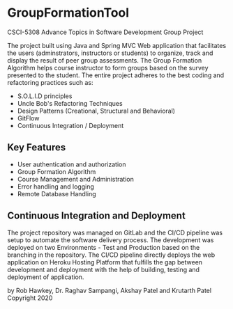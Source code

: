 # GroupFormationTool
CSCI-5308 Advance Topics in Software Development Group Project

The project built using Java and Spring MVC Web application that facilitates the users (adminstrators, instructors or students) to organize, track and display the result of peer group assessments. The Group Formation Algorithm helps course instructor to form groups based on the survey presented to the student. The entire project adheres to the best coding and refactoring practices such as:

* S.O.L.I.D principles
* Uncle Bob's Refactoring Techniques
* Design Patterns (Creational, Structural and Behavioral)
* GitFlow
* Continuous Integration / Deployment

## Key Features

* User authentication and authorization
* Group Formation Algorithm
* Course Management and Administration
* Error handling and logging
* Remote Database Handling

## Continuous Integration and Deployment

The project repository was managed on GitLab and the CI/CD pipeline was setup to automate the software delivery process. The development was deployed on two Environments - Test and Production based on the branching in the repository. The CI/CD pipeline directly deploys the web application on Heroku Hosting Platform that fulfills the gap between development and deployment with the help of building, testing and deployment of application.

by Rob Hawkey, Dr. Raghav Sampangi, Akshay Patel and Krutarth Patel
Copyright 2020
